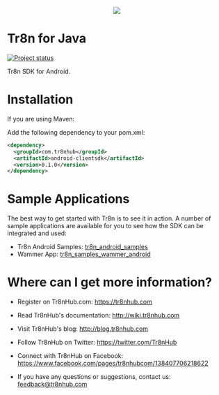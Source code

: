 <p align="center">
  <img src="https://raw.github.com/tr8n/tr8n/master/doc/screenshots/tr8nlogo.png">
</p>

Tr8n for Java
===

[![Project status](http://stillmaintained.com/tr8n/tr8n_android_clientsdk.png)](http://stillmaintained.com/tr8n/tr8n_android_clientsdk.png)

Tr8n SDK for Android.

Installation
==================

If you are using Maven:

Add the following dependency to your pom.xml:

```xml
<dependency>
  <groupId>com.tr8nhub</groupId>
  <artifactId>android-clientsdk</artifactId>
  <version>0.1.0</version>
</dependency>
```


Sample Applications
==================

The best way to get started with Tr8n is to see it in action. A number of sample applications are available for you to see how the SDK can be integrated and used:

* Tr8n Android Samples: [tr8n_android_samples](https://github.com/tr8n/tr8n_android_samples)
* Wammer App: [tr8n_samples_wammer_android](https://github.com/tr8n/tr8n_samples_wammer_android)



Where can I get more information?
==================

* Register on Tr8nHub.com: https://tr8nhub.com

* Read Tr8nHub's documentation: http://wiki.tr8nhub.com

* Visit Tr8nHub's blog: http://blog.tr8nhub.com

* Follow Tr8nHub on Twitter: https://twitter.com/Tr8nHub

* Connect with Tr8nHub on Facebook: https://www.facebook.com/pages/tr8nhubcom/138407706218622

* If you have any questions or suggestions, contact us: feedback@tr8nhub.com



